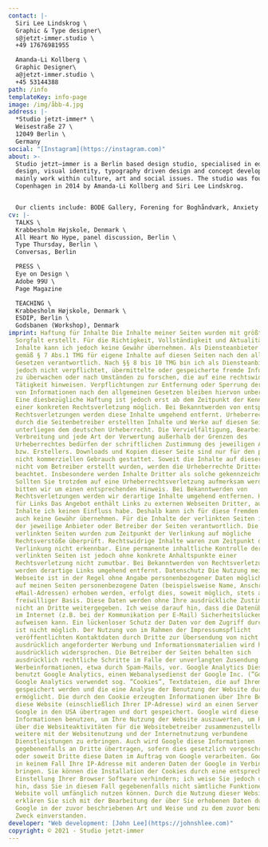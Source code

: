 ```yaml
---
contact: |-
  Siri Lee Lindskrog \
  Graphic & Type designer\
  s@jetzt-immer.studio \
  +49 17676981955 

  Amanda-Li Kollberg \
  Graphic Designer\
  a@jetzt-immer.studio \
  +45 53144388
path: /info
templateKey: info-page
image: /img/åbb-4.jpg
address: |-
  *Studio jetzt-immer* \
  Weisestraße 27 \
  12049 Berlin \
  Germany
social: "[Instagram](https://instagram.com)"
about: >-
  Studio jetzt—immer is a Berlin based design studio, specialised in editorial
  design, visual identity, typography driven design and concept development. We
  mainly work within culture, art and social issues. The studio was founded in
  Copenhagen in 2014 by Amanda-Li Kollberg and Siri Lee Lindskrog. 


  Our clients include: BODE Gallery, Forening for Boghåndværk, Anxiety Empire Magazine, KADK — The Royal Danish Academy of Fine Arts Schools of Architecture, Design and Conservation, Afart Magazine, Kosmos Magazine, Herlev, Frederikssund & Egedal Libraries, European Glass Context, NW Gallery, Antalis Papers, Artland, Rosinante&Co, Forlaget Silkefyret, DokumentART Film Festival, Detour Urban Dance Festival, Insitu Site-Specific Dance Festival, The Danish Music Schools.
cv: |-
  TALKS \
  Krabbesholm Højskole, Denmark \
  All Heart No Hype, panel discussion, Berlin \
  Type Thursday, Berlin \
  Conversas, Berlin 

  PRESS \
  Eye on Design \
  Adobe 99U \
  Page Magazine 

  TEACHING \
  Krabbesholm Højskole, Denmark \
  ESDIP, Berlin \
  Godsbanen (Workshop), Denmark
imprint: Haftung für Inhalte Die Inhalte meiner Seiten wurden mit größter
  Sorgfalt erstellt. Für die Richtigkeit, Vollständigkeit und Aktualität der
  Inhalte kann ich jedoch keine Gewähr übernehmen. Als Diensteanbieter bin ich
  gemäß § 7 Abs.1 TMG für eigene Inhalte auf diesen Seiten nach den allgemeinen
  Gesetzen verantwortlich. Nach §§ 8 bis 10 TMG bin ich als Diensteanbieter
  jedoch nicht verpflichtet, übermittelte oder gespeicherte fremde Informationen
  zu überwachen oder nach Umständen zu forschen, die auf eine rechtswidrige
  Tätigkeit hinweisen. Verpflichtungen zur Entfernung oder Sperrung der Nutzung
  von Informationen nach den allgemeinen Gesetzen bleiben hiervon unberührt.
  Eine diesbezügliche Haftung ist jedoch erst ab dem Zeitpunkt der Kenntnis
  einer konkreten Rechtsverletzung möglich. Bei Bekanntwerden von entsprechenden
  Rechtsverletzungen werden diese Inhalte umgehend entfernt. Urheberrecht Die
  durch die Seitenbetreiber erstellten Inhalte und Werke auf diesen Seiten
  unterliegen dem deutschen Urheberrecht. Die Vervielfältigung, Bearbeitung,
  Verbreitung und jede Art der Verwertung außerhalb der Grenzen des
  Urheberrechtes bedürfen der schriftlichen Zustimmung des jeweiligen Autors
  bzw. Erstellers. Downloads und Kopien dieser Seite sind nur für den privaten,
  nicht kommerziellen Gebrauch gestattet. Soweit die Inhalte auf dieser Seite
  nicht vom Betreiber erstellt wurden, werden die Urheberrechte Dritter
  beachtet. Insbesondere werden Inhalte Dritter als solche gekennzeichnet.
  Sollten Sie trotzdem auf eine Urheberrechtsverletzung aufmerksam werden,
  bitten wir um einen entsprechenden Hinweis. Bei Bekanntwerden von
  Rechtsverletzungen werden wir derartige Inhalte umgehend entfernen. Haftung
  für Links Das Angebot enthält Links zu externen Webseiten Dritter, auf deren
  Inhalte ich keinen Einfluss habe. Deshalb kann ich für diese fremden Inhalte
  auch keine Gewähr übernehmen. Für die Inhalte der verlinkten Seiten ist stets
  der jeweilige Anbieter oder Betreiber der Seiten verantwortlich. Die
  verlinkten Seiten wurden zum Zeitpunkt der Verlinkung auf mögliche
  Rechtsverstöße überprüft. Rechtswidrige Inhalte waren zum Zeitpunkt der
  Verlinkung nicht erkennbar. Eine permanente inhaltliche Kontrolle der
  verlinkten Seiten ist jedoch ohne konkrete Anhaltspunkte einer
  Rechtsverletzung nicht zumutbar. Bei Bekanntwerden von Rechtsverletzungen
  werden derartige Links umgehend entfernt. Datenschutz Die Nutzung meiner
  Webseite ist in der Regel ohne Angabe personenbezogener Daten möglich. Soweit
  auf meinen Seiten personenbezogene Daten (beispielsweise Name, Anschrift oder
  eMail-Adressen) erhoben werden, erfolgt dies, soweit möglich, stets auf
  freiwilliger Basis. Diese Daten werden ohne Ihre ausdrückliche Zustimmung
  nicht an Dritte weitergegeben. Ich weise darauf hin, dass die Datenübertragung
  im Internet (z.B. bei der Kommunikation per E-Mail) Sicherheitslücken
  aufweisen kann. Ein lückenloser Schutz der Daten vor dem Zugriff durch Dritte
  ist nicht möglich. Der Nutzung von im Rahmen der Impressumspflicht
  veröffentlichten Kontaktdaten durch Dritte zur Übersendung von nicht
  ausdrücklich angeforderter Werbung und Informationsmaterialien wird hiermit
  ausdrücklich widersprochen. Die Betreiber der Seiten behalten sich
  ausdrücklich rechtliche Schritte im Falle der unverlangten Zusendung von
  Werbeinformationen, etwa durch Spam-Mails, vor. Google Analytics Diese Website
  benutzt Google Analytics, einen Webanalysedienst der Google Inc. (”Google”).
  Google Analytics verwendet sog. ”Cookies”, Textdateien, die auf Ihrem Computer
  gespeichert werden und die eine Analyse der Benutzung der Website durch Sie
  ermöglicht. Die durch den Cookie erzeugten Informationen über Ihre Benutzung
  diese Website (einschließlich Ihrer IP-Adresse) wird an einen Server von
  Google in den USA übertragen und dort gespeichert. Google wird diese
  Informationen benutzen, um Ihre Nutzung der Website auszuwerten, um Reports
  über die Websiteaktivitäten für die Websitebetreiber zusammenzustellen und um
  weitere mit der Websitenutzung und der Internetnutzung verbundene
  Dienstleistungen zu erbringen. Auch wird Google diese Informationen
  gegebenenfalls an Dritte übertragen, sofern dies gesetzlich vorgeschrieben
  oder soweit Dritte diese Daten im Auftrag von Google verarbeiten. Google wird
  in keinem Fall Ihre IP-Adresse mit anderen Daten der Google in Verbindung
  bringen. Sie können die Installation der Cookies durch eine entsprechende
  Einstellung Ihrer Browser Software verhindern; ich weise Sie jedoch darauf
  hin, dass Sie in diesem Fall gegebenenfalls nicht sämtliche Funktionen dieser
  Website voll umfänglich nutzen können. Durch die Nutzung dieser Website
  erklären Sie sich mit der Bearbeitung der über Sie erhobenen Daten durch
  Google in der zuvor beschriebenen Art und Weise und zu dem zuvor benannten
  Zweck einverstanden.
developer: "Web development: [John Lee](https://johnshlee.com)"
copyright: © 2021 - Studio jetzt-immer
---
```

